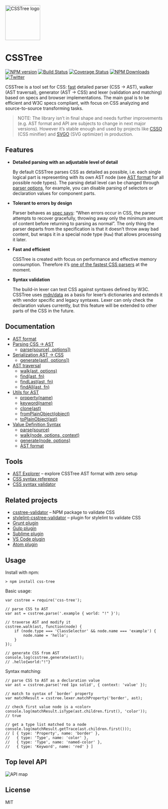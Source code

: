 <img src="https://cloud.githubusercontent.com/assets/270491/19243723/6f9136c6-8f21-11e6-82ac-eeeee4c6c452.png" alt="CSSTree logo" width="111" height="111" />

CSSTree
=======

[![NPM version](https://img.shields.io/npm/v/css-tree.svg)](https://www.npmjs.com/package/css-tree) [![Build Status](https://travis-ci.org/csstree/csstree.svg?branch=master)](https://travis-ci.org/csstree/csstree) [![Coverage Status](https://coveralls.io/repos/github/csstree/csstree/badge.svg?branch=master)](https://coveralls.io/github/csstree/csstree?branch=master) [![NPM Downloads](https://img.shields.io/npm/dm/css-tree.svg)](https://www.npmjs.com/package/css-tree) [![Twitter](https://img.shields.io/badge/Twitter-@csstree-blue.svg)](https://twitter.com/csstree)

CSSTree is a tool set for CSS: [fast](https://github.com/postcss/benchmark) detailed parser (CSS → AST), walker (AST traversal), generator (AST → CSS) and lexer (validation and matching) based on specs and browser implementations. The main goal is to be efficient and W3C specs compliant, with focus on CSS analyzing and source-to-source transforming tasks.

> NOTE: The library isn’t in final shape and needs further improvements (e.g. AST format and API are subjects to change in next major versions). However it’s stable enough and used by projects like [CSSO](https://github.com/css/csso) (CSS minifier) and [SVGO](https://github.com/svg/svgo) (SVG optimizer) in production.

Features
--------

-   **Detailed parsing with an adjustable level of detail**

    By default CSSTree parses CSS as detailed as possible, i.e. each single logical part is representing with its own AST node (see [AST format](docs/ast.md) for all possible node types). The parsing detail level can be changed through [parser options](docs/parsing.md#parsesource-options), for example, you can disable parsing of selectors or declaration values for component parts.

-   **Tolerant to errors by design**

    Parser behaves as [spec says](https://www.w3.org/TR/css-syntax-3/#error-handling): “When errors occur in CSS, the parser attempts to recover gracefully, throwing away only the minimum amount of content before returning to parsing as normal”. The only thing the parser departs from the specification is that it doesn’t throw away bad content, but wraps it in a special node type (`Raw`) that allows processing it later.

-   **Fast and efficient**

    CSSTree is created with focus on performance and effective memory consumption. Therefore it’s [one of the fastest CSS parsers](https://github.com/postcss/benchmark) at the moment.

-   **Syntax validation**

    The build-in lexer can test CSS against syntaxes defined by W3C. CSSTree uses [mdn/data](https://github.com/mdn/data/) as a basis for lexer’s dictionaries and extends it with vendor specific and legacy syntaxes. Lexer can only check the declaration values currently, but this feature will be extended to other parts of the CSS in the future.

Documentation
-------------

-   [AST format](docs/ast.md)
-   [Parsing CSS → AST](docs/parsing.md)
    -   [parse(source\[, options\])](docs/parsing.md#parsesource-options)
-   [Serialization AST → CSS](docs/generate.md)
    -   [generate(ast\[, options\])](docs/generate.md#generateast-options)
-   [AST traversal](docs/traversal.md)
    -   [walk(ast, options)](docs/traversal.md#walkast-options)
    -   [find(ast, fn)](docs/traversal.md#findast-fn)
    -   [findLast(ast, fn)](docs/traversal.md#findlastast-fn)
    -   [findAll(ast, fn)](docs/traversal.md#findallast-fn)
-   [Utils for AST](docs/utils.md)
    -   [property(name)](docs/utils.md#propertyname)
    -   [keyword(name)](docs/utils.md#keywordname)
    -   [clone(ast)](docs/utils.md#cloneast)
    -   [fromPlainObject(object)](docs/utils.md#fromplainobjectobject)
    -   [toPlainObject(ast)](docs/utils.md#toplainobjectast)
-   [Value Definition Syntax](docs/definition-syntax.md)
    -   [parse(source)](docs/definition-syntax.md#parsesource)
    -   [walk(node, options, context)](docs/definition-syntax.md#walknode-options-context)
    -   [generate(node, options)](docs/definition-syntax.md#generatenode-options)
    -   [AST format](docs/definition-syntax.md#ast-format)

Tools
-----

-   [AST Explorer](https://astexplorer.net/#/gist/244e2fb4da940df52bf0f4b94277db44/e79aff44611020b22cfd9708f3a99ce09b7d67a8) – explore CSSTree AST format with zero setup
-   [CSS syntax reference](https://csstree.github.io/docs/syntax.html)
-   [CSS syntax validator](https://csstree.github.io/docs/validator.html)

Related projects
----------------

-   [csstree-validator](https://github.com/csstree/validator) – NPM package to validate CSS
-   [stylelint-csstree-validator](https://github.com/csstree/stylelint-validator) – plugin for stylelint to validate CSS
-   [Grunt plugin](https://github.com/sergejmueller/grunt-csstree-validator)
-   [Gulp plugin](https://github.com/csstree/gulp-csstree)
-   [Sublime plugin](https://github.com/csstree/SublimeLinter-contrib-csstree)
-   [VS Code plugin](https://github.com/csstree/vscode-plugin)
-   [Atom plugin](https://github.com/csstree/atom-plugin)

Usage
-----

Install with npm:

    > npm install css-tree

Basic usage:

    var csstree = require('css-tree');

    // parse CSS to AST
    var ast = csstree.parse('.example { world: "!" }');

    // traverse AST and modify it
    csstree.walk(ast, function(node) {
        if (node.type === 'ClassSelector' && node.name === 'example') {
            node.name = 'hello';
        }
    });

    // generate CSS from AST
    console.log(csstree.generate(ast));
    // .hello{world:"!"}

Syntax matching:

    // parse CSS to AST as a declaration value
    var ast = csstree.parse('red 1px solid', { context: 'value' });

    // match to syntax of `border` property
    var matchResult = csstree.lexer.matchProperty('border', ast);

    // check first value node is a <color>
    console.log(matchResult.isType(ast.children.first(), 'color'));
    // true

    // get a type list matched to a node
    console.log(matchResult.getTrace(ast.children.first()));
    // [ { type: 'Property', name: 'border' },
    //   { type: 'Type', name: 'color' },
    //   { type: 'Type', name: 'named-color' },
    //   { type: 'Keyword', name: 'red' } ]

Top level API
-------------

![API map](https://cdn.rawgit.com/csstree/csstree/1.0/docs/api-map.svg)

License
-------

MIT
